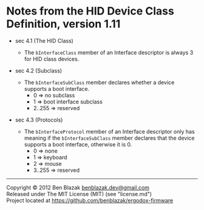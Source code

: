 # Notes from the HID Device Class Definition, version 1.11


* sec 4.1 (The HID Class)
    * The `bInterfaceClass` member of an Interface descriptor is always 3 for
      HID class devices.

* sec 4.2 (Subclass)
    * The `bInterfaceSubClass` member declares whether a device supports a boot interface.
        * 0 => no subclass
        * 1 => boot interface subclass
        * 2..255 => reserved

* sec 4.3 (Protocols)
    * The `bInterfaceProtocol` member of an Interface descriptor only has meaning if the `bInterfaceSubClass` member declares that the device supports a boot interface, otherwise it is 0.
        * 0 => none
        * 1 => keyboard
        * 2 => mouse
        * 3..255 => reserved


-------------------------------------------------------------------------------

Copyright &copy; 2012 Ben Blazak <benblazak.dev@gmail.com>  
Released under The MIT License (MIT) (see "license.md")  
Project located at <https://github.com/benblazak/ergodox-firmware>

